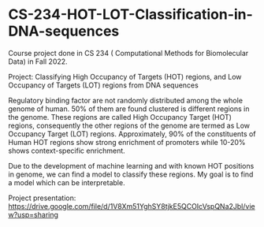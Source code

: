 # CS-234-HOT-LOT-Classification-in-DNA-sequences
Course project done in CS 234 ( Computational Methods for Biomolecular Data) in Fall 2022.

Project: Classifying High Occupancy of Targets (HOT) regions, and Low Occupancy of Targets (LOT) regions from DNA sequences

Regulatory binding factor are not randomly distributed among the whole genome of human. 50% of them are found clustered is different regions in the genome. These regions are called High Occupancy Target (HOT) regions, consequently the other regions of the genome are termed as Low Occupancy Target (LOT) regions. Approximately, 90% of the constituents of Human HOT regions show strong enrichment of promoters while 10-20% shows context-specific enrichment.

Due to the development of machine learning and with known HOT positions in genome, we can find a model to classify these regions. My goal is to find a model which can be interpretable.

Project presentation: https://drive.google.com/file/d/1V8Xm51YghSY8tjkE5QCOIcVspQNa2Jbl/view?usp=sharing 
